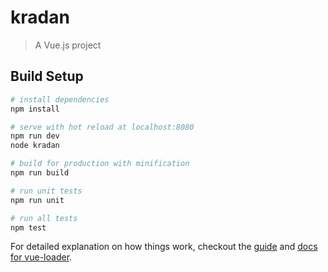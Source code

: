 # kradan

> A Vue.js project

## Build Setup

``` bash
# install dependencies
npm install

# serve with hot reload at localhost:8080
npm run dev
node kradan

# build for production with minification
npm run build

# run unit tests
npm run unit

# run all tests
npm test
```

For detailed explanation on how things work, checkout the [guide](http://vuejs-templates.github.io/webpack/) and [docs for vue-loader](http://vuejs.github.io/vue-loader).
